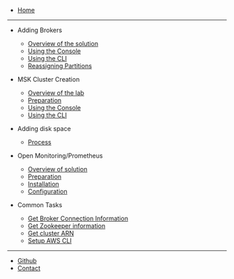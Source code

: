 * [Home](/)
---

- Adding Brokers
  - [Overview of the solution](/modules/addingbrokers/overview.md)
  - [Using the Console](/modules/addingbrokers/console.md)
  - [Using the CLI](/modules/addingbrokers/cli.md)
  - [Reassigning Partitions](/modules/addingbrokers/reassignpartitions.md)

- MSK Cluster Creation
  - [Overview of the lab](/modules/clustercreation/overview.md)
  - [Preparation](/modules/clustercreation/prep.md)
  - [Using the Console](/modules/clustercreation/console.md)
  - [Using the CLI](/modules/clustercreation/cli.md)  

- Adding disk space
  - [Process](/modules/addingdisk/overview.md)

- Open Monitoring/Prometheus
  - [Overview of solution](/modules/openmonitoring/overview.md)
  - [Preparation](/modules/openmonitoring/prep.md)
  - [Installation](/modules/openmonitoring/install.md)
  - [Configuration](/modules/openmonitoring/config.md)

- Common Tasks
  - [Get Broker Connection Information](/modules/commontasks/getbrokerinfo.md)
  - [Get Zookeeper information](/modules/commontasks/getzkinfo.md)
  - [Get cluster ARN](/modules/commontasks/getclusterarn.md)
  - [Setup AWS CLI](/modules/commontasks/setupawscli.md)



---
* [Github](https://github.com/cptcanuck/mskworkshop)
* [Contact](mailto://toddler@amazon.com)



